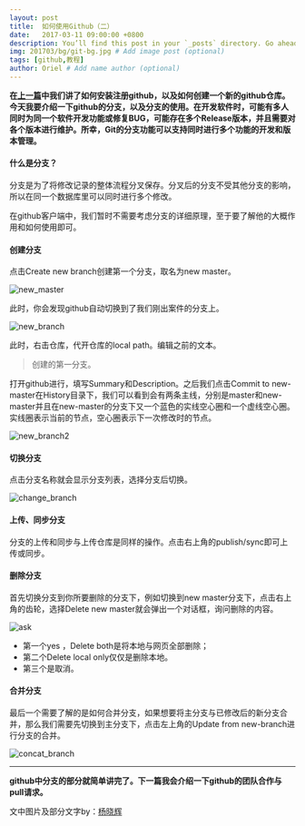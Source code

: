 ```yaml
---
layout: post
title:  如何使用Github（二）
date:   2017-03-11 09:00:00 +0800
description: You’ll find this post in your `_posts` directory. Go ahead and edit it and re-build the site to see your changes. # Add post description (optional)
img: 201703/bg/git-bg.jpg # Add image post (optional)
tags: [github,教程]
author: Oriel # Add name author (optional)
---
```

**在[上一篇](https://oriellee.github.io/%E5%A6%82%E4%BD%95%E5%AE%89%E8%A3%85%E9%85%8D%E7%BD%AEGIT/ "上一篇")中我们讲了如何安装注册github，以及如何创建一个新的github仓库。今天我要介绍一下github的分支，以及分支的使用。在开发软件时，可能有多人同时为同一个软件开发功能或修复BUG，可能存在多个Release版本，并且需要对各个版本进行维护。所幸，Git的分支功能可以支持同时进行多个功能的开发和版本管理。**

#### 什么是分支？
分支是为了将修改记录的整体流程分叉保存。分叉后的分支不受其他分支的影响，所以在同一个数据库里可以同时进行多个修改。

在github客户端中，我们暂时不需要考虑分支的详细原理，至于要了解他的大概作用和如何使用即可。

#### 创建分支
点击Create new branch创建第一个分支，取名为new master。

![new_master]({{site.baseurl}}/assets/img/201703/new_master.png)

此时，你会发现github自动切换到了我们刚出案件的分支上。

![new_branch]({{site.baseurl}}/assets/img/201703/new_branch.png)

此时，右击仓库，代开仓库的local path。编辑之前的文本。
>创建的第一分支。

打开github进行，填写Summary和Description。之后我们点击Commit to new-master在History目录下，我们可以看到会有两条主线，分别是master和new-master并且在new-master的分支下又一个蓝色的实线空心圈和一个虚线空心圈。实线圈表示当前的节点，空心圈表示下一次修改时的节点。

![new_branch2]({{site.baseurl}}/assets/img/201703/new_branch2.png)

#### 切换分支
点击分支名称就会显示分支列表，选择分支后切换。

![change_branch]({{site.baseurl}}/assets/img/201703/change_branch.png)


#### 上传、同步分支
分支的上传和同步与上传仓库是同样的操作。点击右上角的publish/sync即可上传或同步。

#### 删除分支
首先切换分支到你所要删除的分支下，例如切换到new master分支下，点击右上角的齿轮，选择Delete new master就会弹出一个对话框，询问删除的内容。

![ask]({{site.baseurl}}/assets/img/201703/ask.png)

- 第一个yes ，Delete both是将本地与网页全部删除；
- 第二个Delete local only仅仅是删除本地。
- 第三个是取消。

#### 合并分支
最后一个需要了解的是如何合并分支，如果想要将主分支与已修改后的新分支合并，那么我们需要先切换到主分支下，点击左上角的Update from new-branch进行分支的合并。

![concat_branch]({{site.baseurl}}/assets/img/201703/concat_branch.png)



------------

**github中分支的部分就简单讲完了。下一篇我会介绍一下github的团队合作与pull请求。**


文中图片及部分文字by：[杨晓辉](https://www.zhihu.com/question/20070065/answer/117017972 "杨晓辉")










